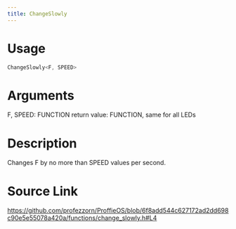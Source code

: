 ```yaml
---
title: ChangeSlowly
---
```


# Usage
```cpp
ChangeSlowly<F, SPEED>
```

# Arguments
F, SPEED: FUNCTION
return value: FUNCTION, same for all LEDs

# Description
Changes F by no more than SPEED values per second.

# Source Link
https://github.com/profezzorn/ProffieOS/blob/6f8add544c627172ad2dd698c90e5e55078a420a/functions/change_slowly.h#L4
